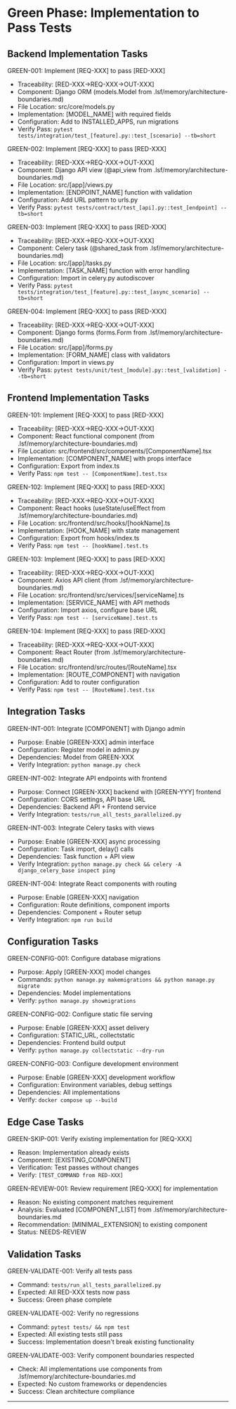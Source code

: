 # Green Phase: Implementation to Pass Tests

## Backend Implementation Tasks

GREEN-001: Implement [REQ-XXX] to pass [RED-XXX]
- Traceability: [RED-XXX→REQ-XXX→OUT-XXX]
- Component: Django ORM (models.Model from .lsf/memory/architecture-boundaries.md)
- File Location: src/core/models.py
- Implementation: [MODEL_NAME] with required fields
- Configuration: Add to INSTALLED_APPS, run migrations
- Verify Pass: `pytest tests/integration/test_[feature].py::test_[scenario] --tb=short`

GREEN-002: Implement [REQ-XXX] to pass [RED-XXX]
- Traceability: [RED-XXX→REQ-XXX→OUT-XXX]
- Component: Django API view (@api_view from .lsf/memory/architecture-boundaries.md)
- File Location: src/[app]/views.py
- Implementation: [ENDPOINT_NAME] function with validation
- Configuration: Add URL pattern to urls.py
- Verify Pass: `pytest tests/contract/test_[api].py::test_[endpoint] --tb=short`

GREEN-003: Implement [REQ-XXX] to pass [RED-XXX]
- Traceability: [RED-XXX→REQ-XXX→OUT-XXX]
- Component: Celery task (@shared_task from .lsf/memory/architecture-boundaries.md)
- File Location: src/[app]/tasks.py
- Implementation: [TASK_NAME] function with error handling
- Configuration: Import in celery.py autodiscover
- Verify Pass: `pytest tests/integration/test_[feature].py::test_[async_scenario] --tb=short`

GREEN-004: Implement [REQ-XXX] to pass [RED-XXX]
- Traceability: [RED-XXX→REQ-XXX→OUT-XXX]
- Component: Django forms (forms.Form from .lsf/memory/architecture-boundaries.md)
- File Location: src/[app]/forms.py
- Implementation: [FORM_NAME] class with validators
- Configuration: Import in views.py
- Verify Pass: `pytest tests/unit/test_[module].py::test_[validation] --tb=short`

## Frontend Implementation Tasks

GREEN-101: Implement [REQ-XXX] to pass [RED-XXX]
- Traceability: [RED-XXX→REQ-XXX→OUT-XXX]
- Component: React functional component (from .lsf/memory/architecture-boundaries.md)
- File Location: src/frontend/src/components/[ComponentName].tsx
- Implementation: [COMPONENT_NAME] with props interface
- Configuration: Export from index.ts
- Verify Pass: `npm test -- [ComponentName].test.tsx`

GREEN-102: Implement [REQ-XXX] to pass [RED-XXX]
- Traceability: [RED-XXX→REQ-XXX→OUT-XXX]
- Component: React hooks (useState/useEffect from .lsf/memory/architecture-boundaries.md)
- File Location: src/frontend/src/hooks/[hookName].ts
- Implementation: [HOOK_NAME] with state management
- Configuration: Export from hooks/index.ts
- Verify Pass: `npm test -- [hookName].test.ts`

GREEN-103: Implement [REQ-XXX] to pass [RED-XXX]
- Traceability: [RED-XXX→REQ-XXX→OUT-XXX]
- Component: Axios API client (from .lsf/memory/architecture-boundaries.md)
- File Location: src/frontend/src/services/[serviceName].ts
- Implementation: [SERVICE_NAME] with API methods
- Configuration: Import axios, configure base URL
- Verify Pass: `npm test -- [serviceName].test.ts`

GREEN-104: Implement [REQ-XXX] to pass [RED-XXX]
- Traceability: [RED-XXX→REQ-XXX→OUT-XXX]
- Component: React Router (from .lsf/memory/architecture-boundaries.md)
- File Location: src/frontend/src/routes/[RouteName].tsx
- Implementation: [ROUTE_COMPONENT] with navigation
- Configuration: Add to router configuration
- Verify Pass: `npm test -- [RouteName].test.tsx`

## Integration Tasks

GREEN-INT-001: Integrate [COMPONENT] with Django admin
- Purpose: Enable [GREEN-XXX] admin interface
- Configuration: Register model in admin.py
- Dependencies: Model from GREEN-XXX
- Verify Integration: `python manage.py check`

GREEN-INT-002: Integrate API endpoints with frontend
- Purpose: Connect [GREEN-XXX] backend with [GREEN-YYY] frontend
- Configuration: CORS settings, API base URL
- Dependencies: Backend API + Frontend service
- Verify Integration: `tests/run_all_tests_parallelized.py`

GREEN-INT-003: Integrate Celery tasks with views
- Purpose: Enable [GREEN-XXX] async processing
- Configuration: Task import, delay() calls
- Dependencies: Task function + API view
- Verify Integration: `python manage.py check && celery -A django_celery_base inspect ping`

GREEN-INT-004: Integrate React components with routing
- Purpose: Enable [GREEN-XXX] navigation
- Configuration: Route definitions, component imports
- Dependencies: Component + Router setup
- Verify Integration: `npm run build`

## Configuration Tasks

GREEN-CONFIG-001: Configure database migrations
- Purpose: Apply [GREEN-XXX] model changes
- Commands: `python manage.py makemigrations && python manage.py migrate`
- Dependencies: Model implementations
- Verify: `python manage.py showmigrations`

GREEN-CONFIG-002: Configure static file serving
- Purpose: Enable [GREEN-XXX] asset delivery
- Configuration: STATIC_URL, collectstatic
- Dependencies: Frontend build output
- Verify: `python manage.py collectstatic --dry-run`

GREEN-CONFIG-003: Configure development environment
- Purpose: Enable [GREEN-XXX] development workflow
- Configuration: Environment variables, debug settings
- Dependencies: All implementations
- Verify: `docker compose up --build`

## Edge Case Tasks

GREEN-SKIP-001: Verify existing implementation for [REQ-XXX]
- Reason: Implementation already exists
- Component: [EXISTING_COMPONENT]
- Verification: Test passes without changes
- Verify: `[TEST_COMMAND from RED-XXX]`

GREEN-REVIEW-001: Review requirement [REQ-XXX] for implementation
- Reason: No existing component matches requirement
- Analysis: Evaluated [COMPONENT_LIST] from .lsf/memory/architecture-boundaries.md
- Recommendation: [MINIMAL_EXTENSION] to existing component
- Status: NEEDS-REVIEW

## Validation Tasks

GREEN-VALIDATE-001: Verify all tests pass
- Command: `tests/run_all_tests_parallelized.py`
- Expected: All RED-XXX tests now pass
- Success: Green phase complete

GREEN-VALIDATE-002: Verify no regressions
- Command: `pytest tests/ && npm test`
- Expected: All existing tests still pass
- Success: Implementation doesn't break existing functionality

GREEN-VALIDATE-003: Verify component boundaries respected
- Check: All implementations use components from .lsf/memory/architecture-boundaries.md
- Expected: No custom frameworks or dependencies
- Success: Clean architecture compliance

---
<!--
Layer: 3B
Type: green-phase
Input: red-phase.md, requirements.md
Dependencies: .lsf/memory/architecture-boundaries.md
-->